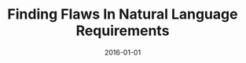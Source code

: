 ---
title: "Finding Flaws In Natural Language Requirements"
date: 2016-01-01
venue: ""
paperurl: https://doi.org/10.1109/MC.2016.342
authors: "Matthew B Dwyer"
awards: ""
---